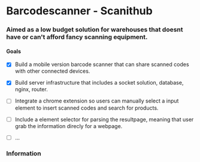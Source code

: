 # Barcodescanner - Scanithub

### Aimed as a low budget solution for warehouses that doesnt have or can't afford fancy scanning equipment.

#### Goals

  - [x] Build a mobile version barcode scanner that can share scanned codes with other connected devices.
  - [x] Build server infrastructure that includes a socket solution, database, nginx, router.
  - [ ] Integrate a chrome extension so users can manually select a input element to insert scanned codes and search for products.
  - [ ] Include a element selector for parsing the resultpage, meaning that user grab the information direcly for a webpage.
  - [ ] ...
  
  
  ### Information

